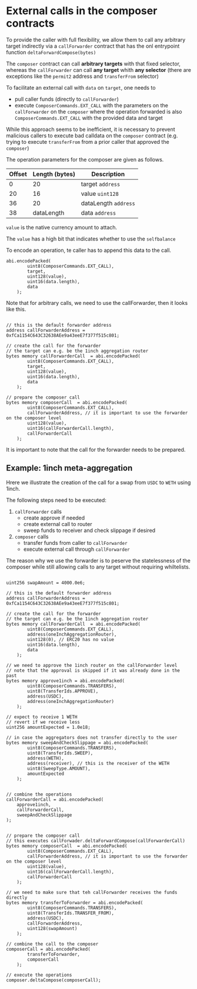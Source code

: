 # External calls in the composer contracts

To provide the caller with full flexibility, we allow them to call any arbitrary target indirectly via a `callForwarder` contract that has the onl entrypoint function `deltaForwardCompose(bytes)`

The `composer` contract can call **arbitrary targets** with that fixed selector, whereas the `callForwarder` can call **any target** whith **any selector** (there are exceptions like the `permit2` address and `transferFrom` selector)

To facilitate an external call with `data` on `target`, one needs to

- pull caller funds (directly to `callForwarder`)
- execute `ComposerCommands.EXT_CALL` with the parameters on the `callForwarder` on the `composer` where the operation forwarded is also `ComposerCommands.EXT_CALL` with the provided data and target

While this approach seems to be inefficient, it is necessary to prevent malicious callers to execute bad calldata on the `composer` contract (e.g. trying to execute `transferFrom` from a prior caller that approved the `composer`)

The operation parameters for the composer are given as follows.

| Offset | Length (bytes) | Description          |
| ------ | -------------- | -------------------- |
| 0      | 20             | target `address`     |
| 20     | 16             | value `uint128`      |
| 36     | 20             | dataLength `address` |
| 38     | dataLength     | data `address`       |

`value` is the native currency amount to attach.

The `value` has a high bit that indicates whether to use the `selfbalance`

To encode an operation, te caller has to append this data to the call.

```solidity
abi.encodePacked(
        uint8(ComposerCommands.EXT_CALL),
        target,
        uint128(value),
        uint16(data.length),
        data
    );
```

Note that for arbitrary calls, we need to use the callForwarder, then it looks like this.

```solidity

// this is the default forwarder address
address callForwarderAddress = 0xfCa1154C643C32638AEe9a43eeE7f377f515c801;

// create the call for the forwarder
// the target can e.g. be the 1inch aggregation router
bytes memory callForwarderCall  = abi.encodePacked(
        uint8(ComposerCommands.EXT_CALL),
        target,
        uint128(value),
        uint16(data.length),
        data
    );

// prepare the composer call
bytes memory composerCall  = abi.encodePacked(
        uint8(ComposerCommands.EXT_CALL),
        callForwarderAddress, // it is important to use the forwarder on the composer level
        uint128(value),
        uint16(callForwarderCall.length),
        callForwarderCall
    );
```

It is important to note that the call for the forwarder needs to be prepared.

## Example: 1inch meta-aggregation

Hrere we illustrate the creation of the call for a swap from `USDC` to `WETH` using 1inch.

The following steps need to be executed:

1. `callForwarder` calls
   - create approve if needed
   - create external call to router
   - sweep funds to receiver and check slippage if desired
2. `composer` calls
   - transfer funds from caller to `callForwarder`
   - execute external call through `callForwarder`

The reason why we use the forwarder is to peserve the statelessness of the composer while still allowing calls to any target without requiring whiltelists.

```solidity

uint256 swapAmount = 4000.0e6;

// this is the default forwarder address
address callForwarderAddress = 0xfCa1154C643C32638AEe9a43eeE7f377f515c801;

// create the call for the forwarder
// the target can e.g. be the 1inch aggregation router
bytes memory callForwarderCall  = abi.encodePacked(
        uint8(ComposerCommands.EXT_CALL),
        address(oneInchAggregationRouter),
        uint128(0), // ERC20 has no value
        uint16(data.length),
        data
    );

// we need to approve the 1inch router on the callForwarder level
// note that the approval is skipped if it was already done in the past
bytes memory approve1inch = abi.encodePacked(
        uint8(ComposerCommands.TRANSFERS),
        uint8(TransferIds.APPROVE),
        address(USDC),
        address(oneInchAggregationRouter)
    );

// expect to receive 1 WETH
// revert if we receive less
uint256 amountExpected = 1.0e18;

// in case the aggregators does not transfer directly to the user
bytes memory sweepAndCheckSlippage = abi.encodePacked(
        uint8(ComposerCommands.TRANSFERS),
        uint8(TransferIds.SWEEP),
        address(WETH),
        address(receiver), // this is the receiver of the WETH
        uint8(SweepType.AMOUNT),
        amountExpected
    );


// combine the operations
callForwarderCall = abi.encodePacked(
    approve1inch,
    callForwarderCall,
    sweepAndCheckSlippage
);


// prepare the composer call
// this executes callForwader.deltaForwardCompose(callForwarderCall)
bytes memory composerCall  = abi.encodePacked(
        uint8(ComposerCommands.EXT_CALL),
        callForwarderAddress, // it is important to use the forwarder on the composer level
        uint128(value),
        uint16(callForwarderCall.length),
        callForwarderCall
    );

// we need to make sure that teh callForwarder receives the funds directly
bytes memory transferToForwarder = abi.encodePacked(
        uint8(ComposerCommands.TRANSFERS),
        uint8(TransferIds.TRANSFER_FROM),
        address(USDC),
        callForwarderAddress,
        uint128(swapAmount)
    );

// combine the call to the composer
composerCall = abi.encodePacked(
        transferToForwarder,
        composerCall
    );

// execute the operations
composer.deltaCompose(composerCall);

```
